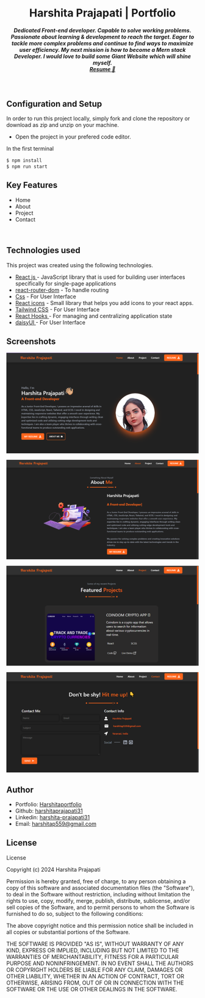 <h1 align ="center" >Harshita Prajapati | Portfolio</h1>

<h5  align ="center"> 
Dedicated Front-end developer. Capable to solve working problems. Passionate about learning & development to reach the target. Eager to tackle more complex problems and continue to find ways to maximize user efficiency. My next mission is how to become a Mern stack Developer. I would love to build some Giant Website which will shine myself. <br/> <a href="https://drive.google.com/file/d/1DUlrQ7fD4bbuDFtMEmF0b9LqbnOuDfOx/view?usp=drivesdk">Resume 💼</a> </h5>
<br/>

 


## Configuration and Setup

In order to run this project locally, simply fork and clone the repository or download as zip and unzip on your machine.

- Open the project in your prefered code editor.

In the first terminal

```
$ npm install 
$ npm run start
```

##  Key Features

- Home
- About
- Project 
- Contact



<br/>

##  Technologies used

This project was created using the following technologies.

- [React js ](https://www.npmjs.com/package/react) - JavaScript library that is used for building user interfaces specifically for single-page applications
- [react-router-dom](https://www.npmjs.com/package/react-router-dom) - To handle routing
- [Css](https://developer.mozilla.org/en-US/docs/Web/CSS) - For User Interface
- [React icons](https://react-icons.github.io/react-icons/) -
 Small library that helps you add icons  to your react apps.
 - [Tailwind CSS](https://tailwindcss.com/) - For User Interface
- [React Hooks  ](https://reactjs.org/docs/hooks-intro.html) - For managing and centralizing application state
- [daisyUI  ](https://daisyui.com/docs/changelog/) - For User Interface

 ##  Screenshots 
 
![Screenshot 1](./src/assets/home.png)

![Screenshot 1](./src/assets/about.png)

![Screenshot 1](./src/assets/project.png)

![Screenshot 1](./src/assets/contact.png)


## Author
- Portfolio: [Harshitaportfolio](https://berthutapea.vercel.app/)
- Github: [harshitaprajapati31](https://github.com/harshitaPrajapati31)
- Linkedin: [harshita-prajapati31](https://www.linkedin.com/in/harshita-prajapati31/)
- Email: [harshitap559@gmail.com](mailto:harshitap559@gmail.com)

## License

License

Copyright (c) 2024 Harshita Prajapati

Permission is hereby granted, free of charge, to any person obtaining a copy
of this software and associated documentation files (the "Software"), to deal
in the Software without restriction, including without limitation the rights
to use, copy, modify, merge, publish, distribute, sublicense, and/or sell
copies of the Software, and to permit persons to whom the Software is
furnished to do so, subject to the following conditions:

The above copyright notice and this permission notice shall be included in all
copies or substantial portions of the Software.

THE SOFTWARE IS PROVIDED "AS IS", WITHOUT WARRANTY OF ANY KIND, EXPRESS OR
IMPLIED, INCLUDING BUT NOT LIMITED TO THE WARRANTIES OF MERCHANTABILITY,
FITNESS FOR A PARTICULAR PURPOSE AND NONINFRINGEMENT. IN NO EVENT SHALL THE
AUTHORS OR COPYRIGHT HOLDERS BE LIABLE FOR ANY CLAIM, DAMAGES OR OTHER
LIABILITY, WHETHER IN AN ACTION OF CONTRACT, TORT OR OTHERWISE, ARISING FROM,
OUT OF OR IN CONNECTION WITH THE SOFTWARE OR THE USE OR OTHER DEALINGS IN THE
SOFTWARE.
